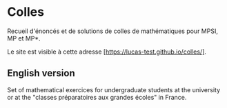 # Colles

Recueil d'énoncés et de solutions de colles de mathématiques pour MPSI, MP et MP*.

Le site est visible à cette adresse [https://lucas-test.github.io/colles/].

## English version

Set of mathematical exercices for undergraduate students at the university or at the "classes préparatoires aux grandes écoles" in France.


